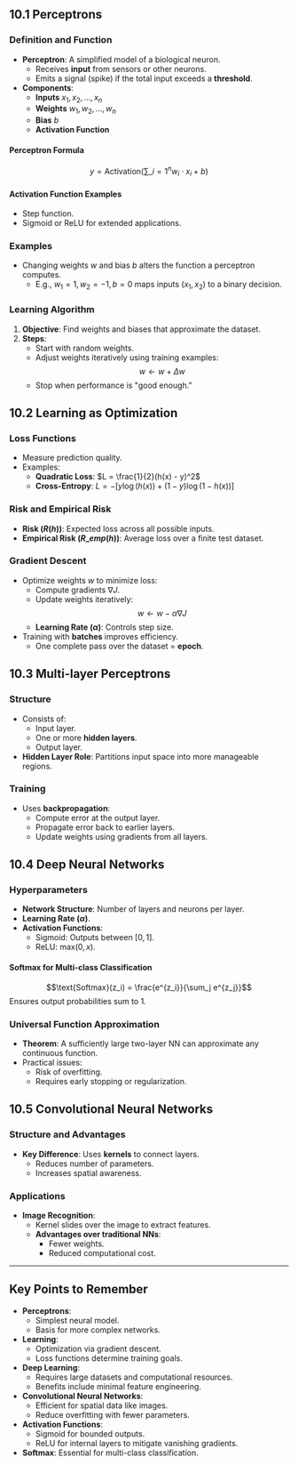 ## 10.1 Perceptrons

### Definition and Function

- **Perceptron**: A simplified model of a biological neuron.
  - Receives **input** from sensors or other neurons.
  - Emits a signal (spike) if the total input exceeds a **threshold**.
- **Components**:
  - **Inputs** $x_1, x_2, \ldots, x_n$
  - **Weights** $w_1, w_2, \ldots, w_n$
  - **Bias** $b$
  - **Activation Function**

#### Perceptron Formula

$$y = \text{Activation}(\sum\_{i=1}^{n} w_i \cdot x_i + b)$$

#### Activation Function Examples

- Step function.
- Sigmoid or ReLU for extended applications.

### Examples

- Changing weights $w$ and bias $b$ alters the function a perceptron computes.
  - E.g., $w_1 = 1, w_2 = -1, b = 0$ maps inputs $(x_1, x_2)$ to a binary decision.

### Learning Algorithm

1. **Objective**: Find weights and biases that approximate the dataset.
2. **Steps**:
   - Start with random weights.
   - Adjust weights iteratively using training examples:
     $$w \leftarrow w + \Delta w$$
   - Stop when performance is "good enough."

## 10.2 Learning as Optimization

### Loss Functions

- Measure prediction quality.
- Examples:
  - **Quadratic Loss**: $L = \frac{1}{2}(h(x) - y)^2$
  - **Cross-Entropy**: $L = -[y \log(h(x)) + (1-y) \log(1-h(x))]$

### Risk and Empirical Risk

- **Risk ($R(h)$)**: Expected loss across all possible inputs.
- **Empirical Risk ($R\_{emp}(h)$)**: Average loss over a finite test dataset.

### Gradient Descent

- Optimize weights $w$ to minimize loss:
  - Compute gradients $\nabla J$.
  - Update weights iteratively:
    $$w \leftarrow w - \alpha \nabla J$$
  - **Learning Rate ($\alpha$)**: Controls step size.
- Training with **batches** improves efficiency.
  - One complete pass over the dataset = **epoch**.

## 10.3 Multi-layer Perceptrons

### Structure

- Consists of:
  - Input layer.
  - One or more **hidden layers**.
  - Output layer.
- **Hidden Layer Role**: Partitions input space into more manageable regions.

### Training

- Uses **backpropagation**:
  - Compute error at the output layer.
  - Propagate error back to earlier layers.
  - Update weights using gradients from all layers.

## 10.4 Deep Neural Networks

### Hyperparameters

- **Network Structure**: Number of layers and neurons per layer.
- **Learning Rate ($\alpha$)**.
- **Activation Functions**:
  - Sigmoid: Outputs between $[0, 1]$.
  - ReLU: $\text{max}(0, x)$.

#### Softmax for Multi-class Classification

$$\text{Softmax}(z_i) = \frac{e^{z_i}}{\sum_j e^{z_j}}$$
Ensures output probabilities sum to 1.

### Universal Function Approximation

- **Theorem**: A sufficiently large two-layer NN can approximate any continuous function.
- Practical issues:
  - Risk of overfitting.
  - Requires early stopping or regularization.

## 10.5 Convolutional Neural Networks

### Structure and Advantages

- **Key Difference**: Uses **kernels** to connect layers.
  - Reduces number of parameters.
  - Increases spatial awareness.

### Applications

- **Image Recognition**:
  - Kernel slides over the image to extract features.
  - **Advantages over traditional NNs**:
    - Fewer weights.
    - Reduced computational cost.

---

## Key Points to Remember

- **Perceptrons**:
  - Simplest neural model.
  - Basis for more complex networks.
- **Learning**:
  - Optimization via gradient descent.
  - Loss functions determine training goals.
- **Deep Learning**:
  - Requires large datasets and computational resources.
  - Benefits include minimal feature engineering.
- **Convolutional Neural Networks**:
  - Efficient for spatial data like images.
  - Reduce overfitting with fewer parameters.
- **Activation Functions**:
  - Sigmoid for bounded outputs.
  - ReLU for internal layers to mitigate vanishing gradients.
- **Softmax**: Essential for multi-class classification.
